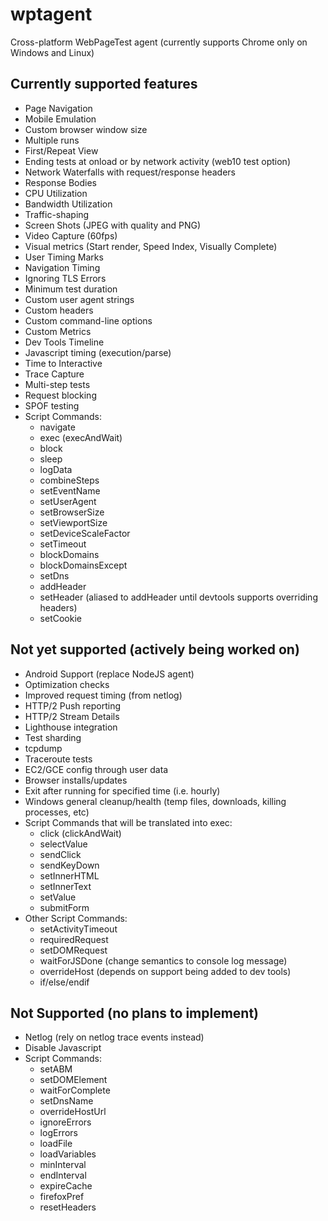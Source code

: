 # wptagent
Cross-platform WebPageTest agent (currently supports Chrome only on Windows and Linux)

## Currently supported features
* Page Navigation
* Mobile Emulation
* Custom browser window size
* Multiple runs
* First/Repeat View
* Ending tests at onload or by network activity (web10 test option)
* Network Waterfalls with request/response headers
* Response Bodies
* CPU Utilization
* Bandwidth Utilization
* Traffic-shaping
* Screen Shots (JPEG with quality and PNG)
* Video Capture (60fps)
* Visual metrics (Start render, Speed Index, Visually Complete)
* User Timing Marks
* Navigation Timing
* Ignoring TLS Errors
* Minimum test duration
* Custom user agent strings
* Custom headers
* Custom command-line options
* Custom Metrics
* Dev Tools Timeline
* Javascript timing (execution/parse)
* Time to Interactive
* Trace Capture
* Multi-step tests
* Request blocking
* SPOF testing
* Script Commands:
    * navigate
    * exec (execAndWait)
    * block
    * sleep
    * logData
    * combineSteps
    * setEventName
    * setUserAgent
    * setBrowserSize
    * setViewportSize
    * setDeviceScaleFactor
    * setTimeout
    * blockDomains
    * blockDomainsExcept
    * setDns
    * addHeader
    * setHeader (aliased to addHeader until devtools supports overriding headers)
    * setCookie

## Not yet supported (actively being worked on)
* Android Support (replace NodeJS agent)
* Optimization checks
* Improved request timing (from netlog)
* HTTP/2 Push reporting
* HTTP/2 Stream Details
* Lighthouse integration
* Test sharding
* tcpdump
* Traceroute tests
* EC2/GCE config through user data
* Browser installs/updates
* Exit after running for specified time (i.e. hourly)
* Windows general cleanup/health (temp files, downloads, killing processes, etc)
* Script Commands that will be translated into exec:
    * click (clickAndWait)
    * selectValue
    * sendClick
    * sendKeyDown
    * setInnerHTML
    * setInnerText
    * setValue
    * submitForm
* Other Script Commands:
    * setActivityTimeout
    * requiredRequest
    * setDOMRequest
    * waitForJSDone (change semantics to console log message)
    * overrideHost (depends on support being added to dev tools)
    * if/else/endif

## Not Supported (no plans to implement)
* Netlog (rely on netlog trace events instead)
* Disable Javascript
* Script Commands:
    * setABM
    * setDOMElement
    * waitForComplete
    * setDnsName
    * overrideHostUrl
    * ignoreErrors
    * logErrors
    * loadFile
    * loadVariables
    * minInterval
    * endInterval
    * expireCache
    * firefoxPref
    * resetHeaders
